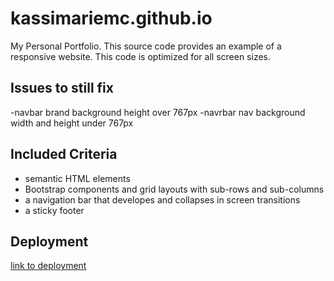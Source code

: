 # kassimariemc.github.io

My Personal Portfolio. This source code provides an example of a responsive website. This code is optimized for all screen sizes.

## Issues to still fix
-navbar brand background height over 767px
-navrbar nav background width and height under 767px

## Included Criteria

* semantic HTML elements
* Bootstrap components and grid layouts with sub-rows and sub-columns
* a navigation bar that developes and collapses in screen transitions
* a sticky footer

## Deployment

[link to deployment](https://kassimariemc.github.io/)